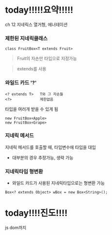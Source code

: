 # today!!!!!요약!!!!!
ch 12 지네릭스 열거형, 에너테이션

### 제한된 지네릭클래스
```
class FruitBox<T extends Fruit>
```
> Fruit의 자손만 타입으로 지정가능

> extends를 사용

### 와일드 카드 '?'
```
<? extends T>	T와 그 자손들
<?>				제한없음
```
타입을 여러개 받을 수 있게 됨
```
new FruitBox<Apple>
new FruitBox<Grape>
```

### 지네릭 메서드

지네릭 메서드를 호출할 때, 타입변수에 타입을 대입

- 대부분의 경우 추정가능, 생략 가능

### 지네릭타입 형변환

- 와일드 카드가 사용된 지네릭타입으로는 형변환 가능

```
Box<? extends Object> wBox = new Box<String>();
```



# today!!!!진도!!!!
js dom까지
<!--stackedit_data:
eyJoaXN0b3J5IjpbLTkxNDMxNTc3NV19
-->